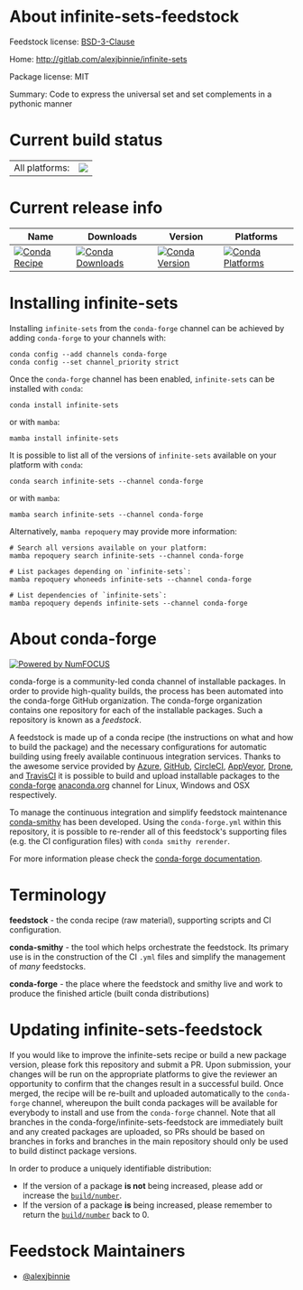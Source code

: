 About infinite-sets-feedstock
=============================

Feedstock license: [BSD-3-Clause](https://github.com/conda-forge/infinite-sets-feedstock/blob/main/LICENSE.txt)

Home: http://gitlab.com/alexjbinnie/infinite-sets

Package license: MIT

Summary: Code to express the universal set and set complements in a pythonic manner

Current build status
====================


<table><tr><td>All platforms:</td>
    <td>
      <a href="https://dev.azure.com/conda-forge/feedstock-builds/_build/latest?definitionId=12619&branchName=main">
        <img src="https://dev.azure.com/conda-forge/feedstock-builds/_apis/build/status/infinite-sets-feedstock?branchName=main">
      </a>
    </td>
  </tr>
</table>

Current release info
====================

| Name | Downloads | Version | Platforms |
| --- | --- | --- | --- |
| [![Conda Recipe](https://img.shields.io/badge/recipe-infinite--sets-green.svg)](https://anaconda.org/conda-forge/infinite-sets) | [![Conda Downloads](https://img.shields.io/conda/dn/conda-forge/infinite-sets.svg)](https://anaconda.org/conda-forge/infinite-sets) | [![Conda Version](https://img.shields.io/conda/vn/conda-forge/infinite-sets.svg)](https://anaconda.org/conda-forge/infinite-sets) | [![Conda Platforms](https://img.shields.io/conda/pn/conda-forge/infinite-sets.svg)](https://anaconda.org/conda-forge/infinite-sets) |

Installing infinite-sets
========================

Installing `infinite-sets` from the `conda-forge` channel can be achieved by adding `conda-forge` to your channels with:

```
conda config --add channels conda-forge
conda config --set channel_priority strict
```

Once the `conda-forge` channel has been enabled, `infinite-sets` can be installed with `conda`:

```
conda install infinite-sets
```

or with `mamba`:

```
mamba install infinite-sets
```

It is possible to list all of the versions of `infinite-sets` available on your platform with `conda`:

```
conda search infinite-sets --channel conda-forge
```

or with `mamba`:

```
mamba search infinite-sets --channel conda-forge
```

Alternatively, `mamba repoquery` may provide more information:

```
# Search all versions available on your platform:
mamba repoquery search infinite-sets --channel conda-forge

# List packages depending on `infinite-sets`:
mamba repoquery whoneeds infinite-sets --channel conda-forge

# List dependencies of `infinite-sets`:
mamba repoquery depends infinite-sets --channel conda-forge
```


About conda-forge
=================

[![Powered by
NumFOCUS](https://img.shields.io/badge/powered%20by-NumFOCUS-orange.svg?style=flat&colorA=E1523D&colorB=007D8A)](https://numfocus.org)

conda-forge is a community-led conda channel of installable packages.
In order to provide high-quality builds, the process has been automated into the
conda-forge GitHub organization. The conda-forge organization contains one repository
for each of the installable packages. Such a repository is known as a *feedstock*.

A feedstock is made up of a conda recipe (the instructions on what and how to build
the package) and the necessary configurations for automatic building using freely
available continuous integration services. Thanks to the awesome service provided by
[Azure](https://azure.microsoft.com/en-us/services/devops/), [GitHub](https://github.com/),
[CircleCI](https://circleci.com/), [AppVeyor](https://www.appveyor.com/),
[Drone](https://cloud.drone.io/welcome), and [TravisCI](https://travis-ci.com/)
it is possible to build and upload installable packages to the
[conda-forge](https://anaconda.org/conda-forge) [anaconda.org](https://anaconda.org/)
channel for Linux, Windows and OSX respectively.

To manage the continuous integration and simplify feedstock maintenance
[conda-smithy](https://github.com/conda-forge/conda-smithy) has been developed.
Using the ``conda-forge.yml`` within this repository, it is possible to re-render all of
this feedstock's supporting files (e.g. the CI configuration files) with ``conda smithy rerender``.

For more information please check the [conda-forge documentation](https://conda-forge.org/docs/).

Terminology
===========

**feedstock** - the conda recipe (raw material), supporting scripts and CI configuration.

**conda-smithy** - the tool which helps orchestrate the feedstock.
                   Its primary use is in the construction of the CI ``.yml`` files
                   and simplify the management of *many* feedstocks.

**conda-forge** - the place where the feedstock and smithy live and work to
                  produce the finished article (built conda distributions)


Updating infinite-sets-feedstock
================================

If you would like to improve the infinite-sets recipe or build a new
package version, please fork this repository and submit a PR. Upon submission,
your changes will be run on the appropriate platforms to give the reviewer an
opportunity to confirm that the changes result in a successful build. Once
merged, the recipe will be re-built and uploaded automatically to the
`conda-forge` channel, whereupon the built conda packages will be available for
everybody to install and use from the `conda-forge` channel.
Note that all branches in the conda-forge/infinite-sets-feedstock are
immediately built and any created packages are uploaded, so PRs should be based
on branches in forks and branches in the main repository should only be used to
build distinct package versions.

In order to produce a uniquely identifiable distribution:
 * If the version of a package **is not** being increased, please add or increase
   the [``build/number``](https://docs.conda.io/projects/conda-build/en/latest/resources/define-metadata.html#build-number-and-string).
 * If the version of a package **is** being increased, please remember to return
   the [``build/number``](https://docs.conda.io/projects/conda-build/en/latest/resources/define-metadata.html#build-number-and-string)
   back to 0.

Feedstock Maintainers
=====================

* [@alexjbinnie](https://github.com/alexjbinnie/)

